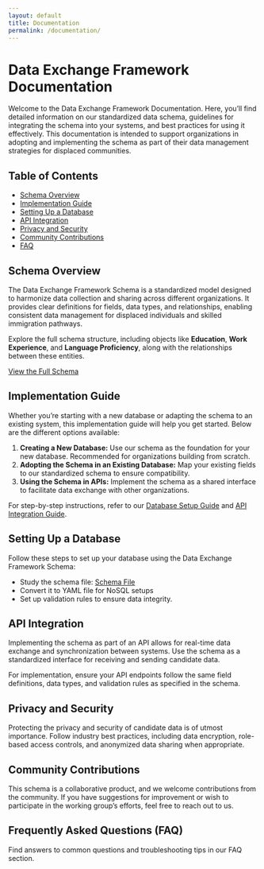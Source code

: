 ```yaml
---
layout: default
title: Documentation
permalink: /documentation/
---
```


<div class="max-w-4xl mx-auto pb-12 px-6">

  <!-- Header Section -->
  <h1 class="text-2xl font-bold text-gray-800">Data Exchange Framework Documentation</h1>
  <p class="mt-4 text-gray-600">
    Welcome to the Data Exchange Framework Documentation. Here, you’ll find detailed information on our standardized data schema, guidelines for integrating the schema into your systems, and best practices for using it effectively. This documentation is intended to support organizations in adopting and implementing the schema as part of their data management strategies for displaced communities.
  </p>
  
  <!-- Table of Contents -->
  <div class="mt-8">
    <h2 class="text-xl font-semibold text-gray-800">Table of Contents</h2>
    <ul class="list-disc list-inside text-gray-600">
      <li><a href="#schema-overview" class="text-blue-600 hover:text-blue-800">Schema Overview</a></li>
      <li><a href="#implementation-guide" class="text-blue-600 hover:text-blue-800">Implementation Guide</a></li>
      <li><a href="#database-setup" class="text-blue-600 hover:text-blue-800">Setting Up a Database</a></li>
      <li><a href="#api-integration" class="text-blue-600 hover:text-blue-800">API Integration</a></li>
      <li><a href="#privacy-security" class="text-blue-600 hover:text-blue-800">Privacy and Security</a></li>
      <li><a href="#community-contributions" class="text-blue-600 hover:text-blue-800">Community Contributions</a></li>
      <li><a href="#faq" class="text-blue-600 hover:text-blue-800">FAQ</a></li>
    </ul>
  </div>

  <!-- Schema Overview Section -->
  <div id="schema-overview" class="mt-12">
    <h2 class="text-xl font-semibold text-gray-800">Schema Overview</h2>
    <p class="mt-4 text-gray-600">
      The Data Exchange Framework Schema is a standardized model designed to harmonize data collection and sharing across different organizations. It provides clear definitions for fields, data types, and relationships, enabling consistent data management for displaced individuals and skilled immigration pathways.
    </p>
    <p class="mt-4 text-gray-600">
      Explore the full schema structure, including objects like <strong>Education</strong>, <strong>Work Experience</strong>, and <strong>Language Proficiency</strong>, along with the relationships between these entities.
    </p>
    <p class="mt-4">
      <a href="{{ '/schema/' | relative_url }}" class="text-blue-600 hover:text-blue-800">View the Full Schema</a>
    </p>
  </div>

  <!-- Implementation Guide Section -->
  <div id="implementation-guide" class="mt-12">
    <h2 class="text-xl font-semibold text-gray-800">Implementation Guide</h2>
    <p class="mt-4 text-gray-600">
      Whether you’re starting with a new database or adapting the schema to an existing system, this implementation guide will help you get started. Below are the different options available:
    </p>
    <ol class="mt-4 list-decimal list-inside text-gray-600">
      <li><strong>Creating a New Database:</strong> Use our schema as the foundation for your new database. Recommended for organizations building from scratch.</li>
      <li><strong>Adopting the Schema in an Existing Database:</strong> Map your existing fields to our standardized schema to ensure compatibility.</li>
      <li><strong>Using the Schema in APIs:</strong> Implement the schema as a shared interface to facilitate data exchange with other organizations.</li>
    </ol>
    <p class="mt-4 text-gray-600">
      For step-by-step instructions, refer to our <a href="#database-setup" class="text-blue-600 hover:text-blue-800">Database Setup Guide</a> and <a href="#api-integration" class="text-blue-600 hover:text-blue-800">API Integration Guide</a>.
    </p>
  </div>

  <!-- Database Setup Section -->
  <div id="database-setup" class="mt-12">
    <h2 class="text-xl font-semibold text-gray-800">Setting Up a Database</h2>
    <p class="mt-4 text-gray-600">
      Follow these steps to set up your database using the Data Exchange Framework Schema:
    </p>
    <ul class="mt-4 list-disc list-inside text-gray-600">
      <li>Study the schema file: <a href="{{ '/schema/' | relative_url }}" class="text-blue-600 hover:text-blue-800">Schema File</a></li>
      <li>Convert it to YAML file for NoSQL setups</li>
      <li>Set up validation rules to ensure data integrity.</li>
    </ul>
  </div>

  <!-- API Integration Section -->
  <div id="api-integration" class="mt-12">
    <h2 class="text-xl font-semibold text-gray-800">API Integration</h2>
    <p class="mt-4 text-gray-600">
      Implementing the schema as part of an API allows for real-time data exchange and synchronization between systems. Use the schema as a standardized interface for receiving and sending candidate data.
    </p>
    <p class="mt-4 text-gray-600">
      For implementation, ensure your API endpoints follow the same field definitions, data types, and validation rules as specified in the schema.
    </p>
  </div>

  <!-- Privacy and Security Section -->
  <div id="privacy-security" class="mt-12">
    <h2 class="text-xl font-semibold text-gray-800">Privacy and Security</h2>
    <p class="mt-4 text-gray-600">
      Protecting the privacy and security of candidate data is of utmost importance. Follow industry best practices, including data encryption, role-based access controls, and anonymized data sharing when appropriate.
    </p>
  </div>

  <!-- Community Contributions Section -->
  <div id="community-contributions" class="mt-12">
    <h2 class="text-xl font-semibold text-gray-800">Community Contributions</h2>
    <p class="mt-4 text-gray-600">
      This schema is a collaborative product, and we welcome contributions from the community. If you have suggestions for improvement or wish to participate in the working group’s efforts, feel free to reach out to us.
    </p>
  </div>

  <!-- FAQ Section -->
  <div id="faq" class="mt-12">
    <h2 class="text-xl font-semibold text-gray-800">Frequently Asked Questions (FAQ)</h2>
    <p class="mt-4 text-gray-600">
      Find answers to common questions and troubleshooting tips in our FAQ section.
    </p>
  </div>

</div>
